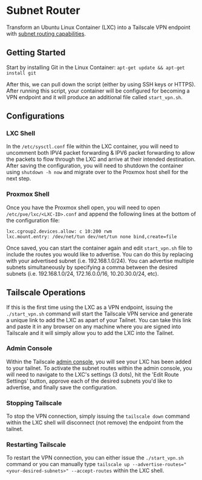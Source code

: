 # Subnet Router

Transform an Ubuntu Linux Container (LXC) into a Tailscale VPN endpoint with [subnet routing capabilities](https://tailscale.com/kb/1019/subnets).

## Getting Started

Start by installing Git in the Linux Container:
`apt-get update && apt-get install git`

After this, we can pull down the script (either by using SSH keys or HTTPS). After running this script, your container will be configured for becoming a VPN endpoint and it will produce an additional file called `start_vpn.sh`.

## Configurations

### LXC Shell

In the `/etc/sysctl.conf` file within the LXC container, you will need to uncomment both IPV4 packet forwarding & IPV6 packet forwarding to allow the packets to flow through the LXC and arrive at their intended destination. After saving the configuration, you will need to shutdown the container using `shutdown -h now` and migrate over to the Proxmox host shell for the next step.

### Proxmox Shell

Once you have the Proxmox shell open, you will need to open `/etc/pve/lxc/<LXC-ID>.conf` and append the following lines at the bottom of the configuration file:  

```
lxc.cgroup2.devices.allow: c 10:200 rwm
lxc.mount.entry: /dev/net/tun dev/net/tun none bind,create=file
```

Once saved, you can start the container again and edit `start_vpn.sh` file to include the routes you would like to advertise. You can do this by replacing <routes> with your advertised subnet (i.e. 192.168.1.0/24). You can advertise multiple subnets simultaneously by specifying a comma between the desired subnets (i.e. 192.168.1.0/24, 172.16.0.0/16, 10.20.30.0/24, etc).

## Tailscale Operations

If this is the first time using the LXC as a VPN endpoint, issuing the `./start_vpn.sh` command will start the Tailscale VPN service and generate a unique link to add the LXC as apart of your Tailnet. You can take this link and paste it in any browser on any machine where you are signed into Tailscale and it will simply allow you to add the LXC into the Tailnet. 

### Admin Console

Within the Tailscale [admin console](https://login.tailscale.com/admin/machines), you will see your LXC has been added to your tailnet. To activate the subnet routes within the admin console, you will need to navigate to the LXC's settings (3 dots), hit the 'Edit Route Settings' button, approve each of the desired subnets you'd like to advertise, and finally save the configuration.

### Stopping Tailscale

To stop the VPN connection, simply issuing the `tailscale down` command within the LXC shell will disconnect (not remove) the endpoint from the tailnet.

### Restarting Tailscale

To restart the VPN connection, you can either issue the `./start_vpn.sh` command or you can manually type `tailscale up --advertise-routes="<your-desired-subnets>" --accept-routes` within the LXC shell.